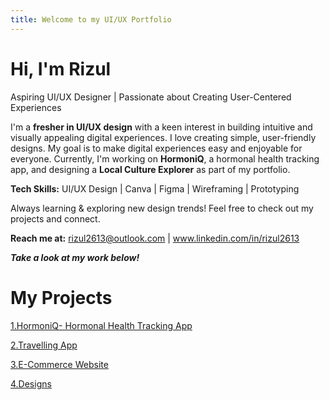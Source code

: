```yaml
---
title: Welcome to my UI/UX Portfolio
---
```

#  Hi, I'm Rizul  
  Aspiring UI/UX Designer | Passionate about Creating User-Centered Experiences  

I'm a **fresher in UI/UX design** with a keen interest in building intuitive and visually appealing digital experiences.
I love creating simple, user-friendly designs. 
My goal is to make digital experiences easy and enjoyable for everyone.
Currently, I'm working on **HormoniQ**, a hormonal health tracking app, and designing a **Local Culture Explorer** as part of my portfolio.  

**Tech Skills:** UI/UX Design | Canva | Figma | Wireframing | Prototyping    

Always learning & exploring new design trends! Feel free to check out my projects and connect.  

**Reach me at:** rizul2613@outlook.com | www.linkedin.com/in/rizul2613

***Take a look at my work below!***

# My Projects
[1.HormoniQ- Hormonal Health Tracking App](hormoniQ.md)


[2.Travelling App](travelling_app.md)


[3.E-Commerce Website](ecommerce_website.md)


[4.Designs](Designs.md)
